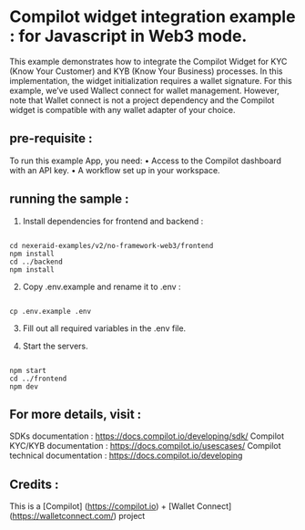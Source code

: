 
Compilot widget integration example : for Javascript in Web3 mode. 
===========================================================

This example demonstrates how to integrate the Compilot Widget for KYC (Know Your Customer) and KYB (Know Your Business) processes. In this implementation, the widget initialization requires a wallet signature. For this example, we’ve used Wallect connect for wallet management. However, note that Wallet connect is not a project dependency and the Compilot widget is compatible with any wallet adapter of your choice.

## pre-requisite :

To run this example App, you need:
	•	Access to the Compilot dashboard with an API key.
	•	A workflow set up in your workspace.


## running the sample :

1. Install dependencies for frontend and backend :

~~~~

cd nexeraid-examples/v2/no-framework-web3/frontend 
npm install
cd ../backend
npm install

~~~~

2) Copy .env.example and rename it to .env :

~~~~

cp .env.example .env 

~~~~

3) Fill out all required variables in the .env file.

4) Start the servers.

~~~~

npm start
cd ../frontend
npm dev

~~~~

## For more details, visit : 

SDKs documentation : https://docs.compilot.io/developing/sdk/
Compilot KYC/KYB documentation : https://docs.compilot.io/usescases/
Compilot technical documentation :   https://docs.compilot.io/developing

## Credits :

This is a [Compilot] (https://compilot.io) + [Wallet Connect] (https://walletconnect.com/) project
